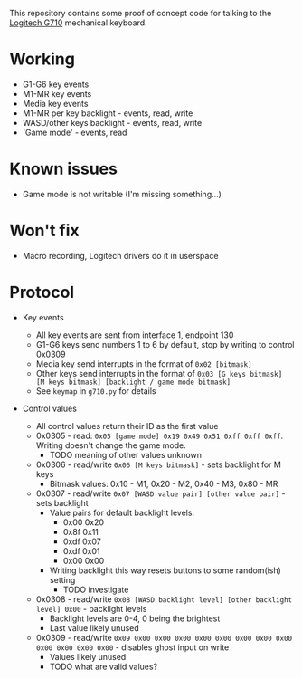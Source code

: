 This repository contains some proof of concept code for talking to the [Logitech G710](http://www.logitech.com/en-us/product/g710plus-mechanical-gaming-keyboard?crid=825) mechanical keyboard.

Working
=======
* G1-G6 key events
* M1-MR key events
* Media key events
* M1-MR per key backlight - events, read, write
* WASD/other keys backlight - events, read, write
* 'Game mode' - events, read

Known issues
============
* Game mode is not writable (I'm missing something...)

Won't fix
=========
* Macro recording, Logitech drivers do it in userspace

Protocol
========
* Key events
    * All key events are sent from interface 1, endpoint 130
    * G1-G6 keys send numbers 1 to 6 by default, stop by writing to control 0x0309
    * Media key send interrupts in the format of `0x02 [bitmask]`
    * Other keys send interrupts in the format of `0x03 [G keys bitmask] [M keys bitmask] [backlight / game mode bitmask]`
    * See `keymap` in `g710.py` for details

* Control values
    * All control values return their ID as the first value
    * 0x0305 - read: `0x05 [game mode] 0x19 0x49 0x51 0xff 0xff 0xff`. Writing doesn't change the game mode.
        * TODO meaning of other values unknown
    * 0x0306 - read/write `0x06 [M keys bitmask]` - sets backlight for M keys
        * Bitmask values: 0x10 - M1, 0x20 - M2, 0x40 - M3, 0x80 - MR
    * 0x0307 - read/write `0x07 [WASD value pair] [other value pair]` - sets backlight
        * Value pairs for default backlight levels:
            * 0x00 0x20
            * 0x8f 0x11
            * 0xdf 0x07
            * 0xdf 0x01
            * 0x00 0x00
        * Writing backlight this way resets buttons to some random(ish) setting
            * TODO investigate
    * 0x0308 - read/write `0x08 [WASD backlight level] [other backlight level] 0x00` - backlight levels
        * Backlight levels are 0-4, 0 being the brightest
        * Last value likely unused
    * 0x0309 - read/write `0x09 0x00 0x00 0x00 0x00 0x00 0x00 0x00 0x00 0x00 0x00 0x00 0x00` - disables ghost input on write
        * Values likely unused
        * TODO what are valid values?

